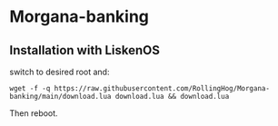 # Morgana-banking
 
## Installation with LiskenOS
 switch to desired root and:
```
wget -f -q https://raw.githubusercontent.com/RollingHog/Morgana-banking/main/download.lua download.lua && download.lua
```
Then reboot.
